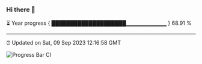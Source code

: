 ### Hi there 👋

⏳ Year progress { ████████████████████▁▁▁▁▁▁▁▁▁▁ } 68.91 %

---

⏰ Updated on Sat, 09 Sep 2023 12:16:58 GMT

![Progress Bar CI](https://github.com/liununu/liununu/workflows/Progress%20Bar%20CI/badge.svg)
